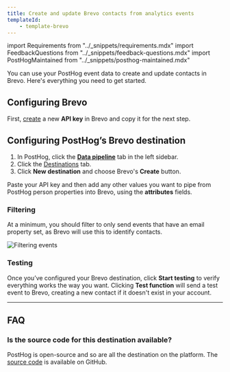 ```yaml
---
title: Create and update Brevo contacts from analytics events
templateId:
    - template-brevo
---
```


import Requirements from "../_snippets/requirements.mdx"
import FeedbackQuestions from "../_snippets/feedback-questions.mdx"
import PostHogMaintained from "../_snippets/posthog-maintained.mdx"

You can use your PostHog event data to create and update contacts in Brevo. Here's everything you need to get started.

<Requirements />

## Configuring Brevo

First, [create](https://app.brevo.com/settings/keys/api) a new **API key** in Brevo and copy it for the next step.

## Configuring PostHog’s Brevo destination

1. In PostHog, click the **[Data pipeline](https://us.posthog.com/pipeline/overview)** tab in the left sidebar.
2. Click the [Destinations](https://us.posthog.com/pipeline/destinations?search=brevo) tab.
3. Click **New destination** and choose Brevo's **Create** button.

Paste your API key and then add any other values you want to pipe from PostHog person properties into Brevo, using the **attributes** fields.

<HideOnCDPIndex>

### Filtering

At a minimum, you should filter to only send events that have an email property set, as Brevo will use this to identify contacts.

![Filtering events](https://res.cloudinary.com/dmukukwp6/image/upload/filter_person_email_86c1d7a350.png)

### Testing

Once you’ve configured your Brevo destination, click **Start testing** to verify everything works the way you want. Clicking **Test function** will send a test event to Brevo, creating a new contact if it doesn't exist in your account.

***

<TemplateParameters />

## FAQ

### Is the source code for this destination available?

PostHog is open-source and so are all the destination on the platform. The [source code](https://github.com/PostHog/posthog/blob/master/posthog/cdp/templates/webhook/template_airtable.py) is available on GitHub.

<PostHogMaintained />

<FeedbackQuestions />

</HideOnCDPIndex>
